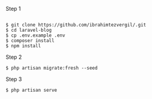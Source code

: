 Step 1
```

$ git clone https://github.com/ibrahimtezvergil/.git
$ cd laravel-blog
$ cp .env.example .env
$ composer install
$ npm install

```

Step 2
```
$ php artisan migrate:fresh --seed

```
Step 3
```
$ php artisan serve

```
